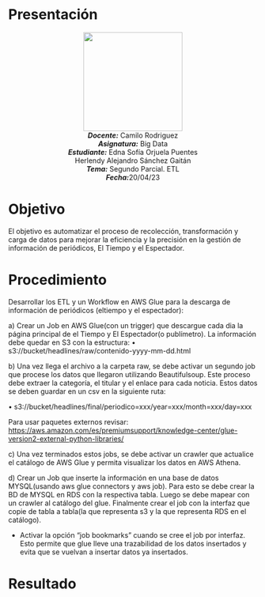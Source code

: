 # Presentación
<p align="center"><img src="https://res-5.cloudinary.com/crunchbase-production/image/upload/c_lpad,h_256,w_256,f_auto,q_auto:eco/v1455514364/pim02bzqvgz0hibsra41.png"width="200" height="200">
</img><br>
<i><b>Docente:</b></i> Camilo Rodriguez
<br>
<i><b>Asignatura:</b></i> Big Data
<br>
<i><b>Estudiante:</b></i> Edna Sofía Orjuela Puentes <br> Herlendy Alejandro Sánchez Gaitán
<br>
<i><b>Tema:</b></i> Segundo Parcial. ETL
<br>
<i><b>Fecha:</b></i>20/04/23
<br>
</p>

# Objetivo
El objetivo es automatizar el proceso de recolección, transformación y carga de datos para mejorar la eficiencia y la precisión en la gestión de información de periódicos, El Tiempo y el Espectador.

# Procedimiento

Desarrollar los ETL y un Workflow en AWS Glue para la descarga de información de periódicos (eltiempo y el espectador):

a) Crear un Job en AWS Glue(con un trigger) que descargue cada dia la página principal de
el Tiempo y El Espectador(o publímetro).
La información debe quedar en S3 con la estructura:
• s3://bucket/headlines/raw/contenido-yyyy-mm-dd.html

b) Una vez llega el archivo a la carpeta raw, se debe activar un segundo job que procese los
datos que llegaron utilizando Beautifulsoup. Este proceso debe extraer la categoría, el
titular y el enlace para cada noticia. Estos datos se deben guardar en un csv en la
siguiente ruta:

• s3://bucket/headlines/final/periodico=xxx/year=xxx/month=xxx/day=xxx

Para usar paquetes externos revisar:
https://aws.amazon.com/es/premiumsupport/knowledge-center/glue-version2-external-python-libraries/

c) Una vez terminados estos jobs, se debe activar un crawler que actualice el catálogo de
AWS Glue y permita visualizar los datos en AWS Athena.

d) Crear un Job que inserte la información en una base de datos MYSQL(usando aws glue connectors y aws job). Para esto se debe crear la BD de MYSQL en RDS con la respectiva tabla. Luego se debe mapear con un crawler al catálogo del glue. Finalmente crear el job con la interfaz que copie de tabla a tabla(la que representa s3 y la que representa RDS en el catálogo).
- Activar la opción “job bookmarks” cuando se cree el job por interfaz. Esto permite que glue lleve una trazabilidad de los datos insertados y evita que se vuelvan a insertar datos ya insertados.

# Resultado
